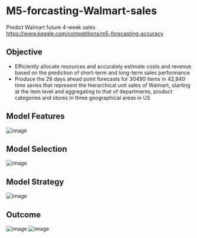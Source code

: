 # M5-forcasting-Walmart-sales
Predict Walmart future 4-week sales https://www.kaggle.com/competitions/m5-forecasting-accuracy
## Objective
* Efficiently allocate resources and accurately estimate costs and revenue based on the prediction of short-term and long-term sales performance
* Produce the 28 days ahead point forecasts for 30490 items in 42,840 time series that represent the hierarchical unit sales of Walmart, starting at the item level and aggregating to that of departments, product categories and stores in three geographical areas in US
## Model Features
![image](https://media.github.umn.edu/user/19808/files/c66e8999-1318-43db-81d9-b1ab61dc0288)
## Model Selection
![image](https://media.github.umn.edu/user/19808/files/4f6d870c-ebcb-48b3-ab24-b647b5fca178)
## Model Strategy
![image](https://media.github.umn.edu/user/19808/files/16533685-8abc-48dd-a585-f810cf42005f)
## Outcome
![image](https://media.github.umn.edu/user/19808/files/840f14ed-b52d-404c-9c1d-35d6f6c136d5)
![image](https://media.github.umn.edu/user/19808/files/946e538c-23b9-4d13-808a-4a94c2df57dd)
